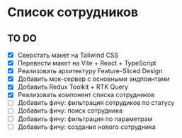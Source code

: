 # Список сотрудников

## TO DO

- [x] Сверстать макет на Tailwind CSS
- [x] Перевести макет на Vite + React + TypeScript
- [x] Реализовать архитектуру Feature-Sliced Design
- [x] Добавить мок-сервер с основными эндпоинтами
- [x] Добавить Redux Toolkit + RTK Query
- [x] Реализовать компонент списка сотрудников
- [ ] Добавить фичу: фильтрация сотрудиков по статусу
- [ ] Добавить фичу: поиск сотрудника
- [ ] Добавить фичу: фильтрация по параметрам
- [ ] Добавить фичу: создание нового сотрудника
